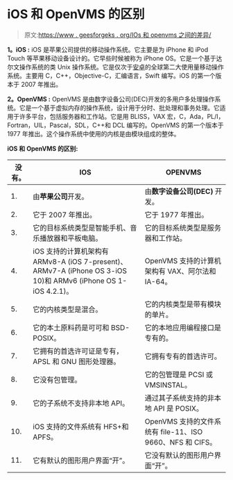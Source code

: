 # iOS 和 OpenVMS 的区别

> 原文:[https://www . geesforgeks . org/IOs 和 openvms 之间的差异/](https://www.geeksforgeeks.org/difference-between-ios-and-openvms/)

**1。iOS :**
iOS 是苹果公司提供的移动操作系统。它主要是为 iPhone 和 iPod Touch 等苹果移动设备设计的。它早些时候被称为 iPhone OS。它是一个基于达尔文操作系统的类 Unix 操作系统。它是仅次于[安卓](https://www.geeksforgeeks.org/introduction-to-android-development/)的全球第二大使用量移动操作系统。主要用 C，C++，Objective-C，汇编语言，Swift 编写。iOS 的第一个版本于 2007 年推出。

**2。OpenVMS :**
OpenVMS 是由数字设备公司(DEC)开发的多用户多处理操作系统。它是一个基于虚拟内存的操作系统，设计用于分时、批处理和事务处理。它适用于许多平台，包括服务器和工作站。它是用 BLISS，VAX 宏，C，Ada，PL/I，Fortran，UIL，Pascal，SDL，C++和 DCL 编写的。OpenVMS 的第一个版本于 1977 年推出。这个操作系统中使用的内核是由模块组成的整体。

**iOS 和 OpenVMS 的区别:**

<center>

| 没有。 | IOS | OPENVMS |
| --- | --- | --- |
| 1. | 由**苹果公司**开发。 | 由**数字设备公司(DEC)** 开发。 |
| 2. | 它于 2007 年推出。 | 它于 1977 年推出。 |
| 3. | 它的目标系统类型是智能手机、音乐播放器和平板电脑。 | 它的目标系统类型是服务器和工作站。 |
| 4. | iOS 支持的计算机架构有 ARMv8-A (iOS 7-present)、ARMv7-A (iPhone OS 3-iOS 10)和 ARMv6 (iPhone OS 1-iOS 4.2.1)。 | OpenVMS 支持的计算机架构有 VAX、阿尔法和 IA-64。 |
| 5. | 它的内核类型是混合。 | 它的内核类型是带有模块的单片。 |
| 6. | 它的本土原料药是可可和 BSD-POSIX。 | 它的本地应用编程接口是专有的。 |
| 7. | 它拥有的首选许可证是专有，APSL 和 GNU 图形处理器。 | 它拥有专有的首选许可。 |
| 8. | 它没有包管理。 | 它的包管理是 PCSI 或 VMSINSTAL。 |
| 9. | 它的子系统不支持非本地 API。 | 通过其子系统支持的非本地 API 是 POSIX。 |
| 10. | iOS 支持的文件系统有 HFS+和 APFS。 | OpenVMS 支持的文件系统有 file-11、ISO 9660、NFS 和 CIFS。 |
| 11. | 它有默认的图形用户界面“开”。 | 它没有默认的图形用户界面“开”。 |

</center>